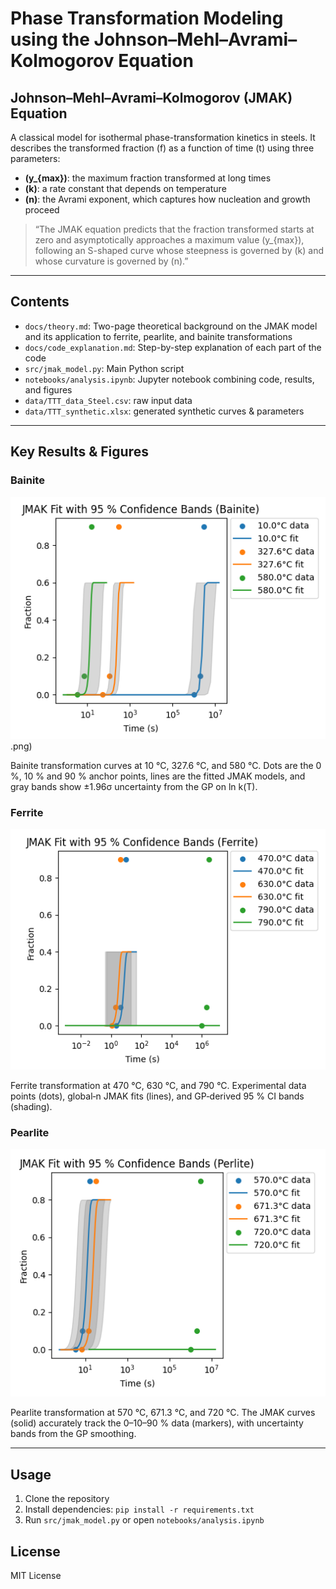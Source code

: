 # Phase Transformation Modeling using the Johnson–Mehl–Avrami–Kolmogorov Equation

## Johnson–Mehl–Avrami–Kolmogorov (JMAK) Equation

A classical model for isothermal phase-transformation kinetics in steels. It describes the transformed fraction \(f\) as a function of time \(t\) using three parameters:

- **\(y_\{max}\)**: the maximum fraction transformed at long times  
- **\(k\)**: a rate constant that depends on temperature  
- **\(n\)**: the Avrami exponent, which captures how nucleation and growth proceed  

> “The JMAK equation predicts that the fraction transformed starts at zero and asymptotically approaches a maximum value \(y_\{max}\), following an S-shaped curve whose steepness is governed by \(k\) and whose curvature is governed by \(n\).”

---

## Contents
- `docs/theory.md`: Two-page theoretical background on the JMAK model and its application to ferrite, pearlite, and bainite transformations
- `docs/code_explanation.md`: Step-by-step explanation of each part of the code
- `src/jmak_model.py`: Main Python script
- `notebooks/analysis.ipynb`: Jupyter notebook combining code, results, and figures
- `data/TTT_data_Steel.csv`: raw input data
- `data/TTT_synthetic.xlsx`: generated synthetic curves & parameters

---

## Key Results & Figures

### Bainite

![Bainite](figures/JMAK%20Fit%20with%2095%20%25%20Confidence%20Bands%20(Bainite).png)
.png)

Bainite transformation curves at 10 °C, 327.6 °C, and 580 °C. Dots are the 0 %, 10 % and 90 % anchor points, lines are the fitted JMAK models, and gray bands show ±1.96σ uncertainty from the GP on ln k(T).


### Ferrite

![Ferrite](figures/JMAK%20Fit%20with%2095%20%25%20Confidence%20Bands%20(Ferrite).png)

Ferrite transformation at 470 °C, 630 °C, and 790 °C. Experimental data points (dots), global‐n JMAK fits (lines), and GP‐derived 95 % CI bands (shading).


### Pearlite

![Pearlite](figures/JMAK%20Fit%20with%2095%20%25%20Confidence%20Bands%20(Perlite).png)

Pearlite transformation at 570 °C, 671.3 °C, and 720 °C. The JMAK curves (solid) accurately track the 0–10–90 % data (markers), with uncertainty bands from the GP smoothing.

---

## Usage
1. Clone the repository
2. Install dependencies: `pip install -r requirements.txt`
3. Run `src/jmak_model.py` or open `notebooks/analysis.ipynb`

## License
MIT License
